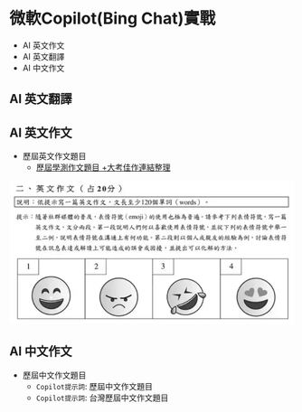 # 微軟Copilot(Bing Chat)實戰
- AI 英文作文
- AI 英文翻譯
- AI 中文作文

## AI 英文翻譯

## AI 英文作文
- 歷屆英文作文題目
  - [歷屆學測作文題目 +大考佳作連結整理](https://happyfish.blog/exam-writing-all/) 

![English_112](English_112.png)
## AI 中文作文
- 歷屆中文作文題目
  - `Copilot提示詞`: 歷屆中文作文題目
  - `Copilot提示詞`: 台灣歷屆中文作文題目
